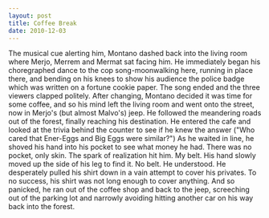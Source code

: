 ```yaml
---
layout: post
title: Coffee Break
date: 2010-12-03
---
```

The musical cue alerting him, Montano dashed back into the living room
      where Merjo, Merrem and Mermat sat facing him. He immediately began his choregraphed dance to
      the cop song-moonwalking here, running in place there, and bending on his knees to show his
      audience the police badge which was written on a fortune cookie paper. The song ended and the
      three viewers clapped politely.    After changing, Montano decided it was
      time for some coffee, and so his mind left the living room and went onto the street, now in
      Merjo's (but almost Malvo's) jeep. He followed the meandering roads out of the forest, finally
      reaching his destination. He entered the cafe and looked at the trivia behind the counter to
      see if he knew the answer ("Who cared that Ener-Eggs and Big Eggs were similar?") As he waited
      in line, he shoved his hand into his pocket to see what money he had.    There was no pocket, only skin. The spark of realization hit him.   My belt.   His hand slowly moved up the side of his
      leg to find it.   No belt.   He
      understood.    He desperately pulled his shirt down in a vain attempt to
      cover his privates. To no success, his shirt was not long enough to cover anything. And so
      panicked, he ran out of the coffee shop and back to the jeep, screeching out of the parking
      lot and narrowly avoiding hitting another car on his way back into the forest.
